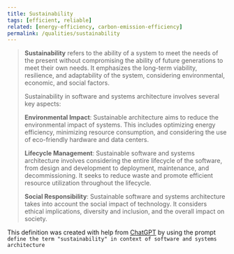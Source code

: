 ```yaml
---
title: Sustainability 
tags: [efficient, reliable]
related: [energy-efficiency, carbon-emission-efficiency]
permalink: /qualities/sustainability
---
```


>**Sustainability** refers to the ability of a system to meet the needs of the present without compromising the ability of future generations to meet their own needs. 
>It emphasizes the long-term viability, resilience, and adaptability of the system, considering environmental, economic, and social factors.
>
>Sustainability in software and systems architecture involves several key aspects:
>
>**Environmental Impact**: Sustainable architecture aims to reduce the environmental impact of systems. This includes optimizing energy efficiency, minimizing resource consumption, and considering the use of eco-friendly hardware and data centers.
>
>**Lifecycle Management**: Sustainable software and systems architecture involves considering the entire lifecycle of the software, from design and development to deployment, maintenance, and decommissioning. It seeks to reduce waste and promote efficient resource utilization throughout the lifecycle.
>
>**Social Responsibility**: Sustainable software and systems architecture takes into account the social impact of technology. It considers ethical implications, diversity and inclusion, and the overall impact on society.

This definition was created with help from [ChatGPT](https://chat.openai.com) by using the prompt `define the term "sustainability" in context of software and systems architecture`

